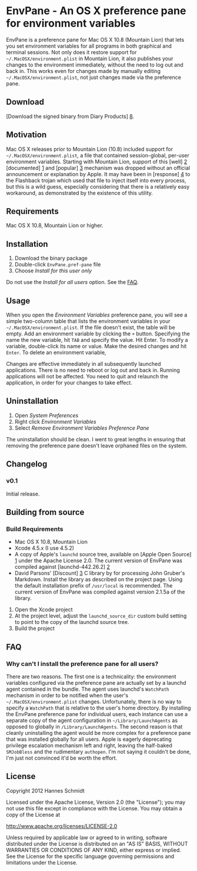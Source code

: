 EnvPane - An OS X preference pane for environment variables
===========================================================

EnvPane is a preference pane for Mac OS X 10.8 (Mountain Lion) that lets you set environment variables for all programs in both graphical and terminal sessions.  Not only does it restore support for `~/.MacOSX/environment.plist` in Mountain Lion, it also publishes your changes to the environment immediately, without the need to log out and back in.  This works even for changes made by manually editing `~/.MacOSX/environment.plist`, not just changes made via the preference pane.

Download
--------

[Download the signed binary from Diary Products] [8].

[8]: http://diaryproducts.net/files/EnvPane.dmg

Motivation
----------

Mac OS X releases prior to Mountain Lion (10.8) included support for `~/.MacOSX/environment.plist`, a file that contained session-global, per-user environment variables. Starting with Mountain Lion, support of this [well] [2] [documented] [1] and [popular] [3] mechanism was dropped without an official announcement or explanation by Apple. It may have been in [response] [4] to the Flashback trojan which used that file to inject itself into every process, but this is a wild guess, especially considering that there is a relatively easy workaround, as demonstrated by the existence of this utility.

[1]: http://developer.apple.com/library/mac/#/legacy/mac/library/qa/qa1067/_index.html
[2]: https://developer.apple.com/library/mac/#documentation/MacOSX/Conceptual/BPRuntimeConfig/Articles/EnvironmentVars.html
[3]: https://www.google.com/search?q="environment.plist"
[4]: http://support.apple.com/kb/TS4267?viewlocale=en_US

Requirements
------------

Mac OS X 10.8, Mountain Lion or higher.

Installation
------------

1. Download the binary package
2. Double-click `EnvPane.pref-pane` file
3. Choose _Install for this user only_

Do not use the _Install for all users_ option. See the [FAQ](#install_for_all_users).

Usage
-----

When you open the _Environment Variables_ preference pane, you will see a simple two-column table that lists the environment variables in your `~/.MacOSX/environment.plist`. If the file doesn't exist, the table will be empty. Add an environment variable by clicking the `+` button. Specifying the name the new variable, hit `TAB`  and specify the value. Hit Enter. To modify a variable, double-click its name or value. Make the desired changes and hit `Enter`. To delete an environment variable, 

Changes are effective immediately in all subsequently launched applications. There is no need to reboot or log out and back in. Running applications will not be affected. You need to quit and relaunch the application, in order for your changes to take effect.


Uninstallation
--------------

1. Open _System Preferences_ 
2. Right click _Environment Variables_
3. Select _Remove Environment Variables Preference Pane_

The uninstallation should be clean. I went to great lengths in ensuring that removing the preference pane doesn't leave orphaned files on the system.

Changelog
---------

### v0.1

Initial release.


Building from source
--------------------

### Build Requirements ###

* Mac OS X 10.8, Mountain Lion
* Xcode 4.5.x (I use 4.5.2)
* A copy of Apple's `launchd` source tree, available on [Apple Open Source] [1] under the Apache License 2.0. The current version of EnvPane was compiled against [launchd-442.26.2] [2]
* David Parsons' [Discount] [3] C library by for processing John Gruber's Markdown. Install the library as described on the project page. Using the default installation prefix of `/usr/local` is recommended. The current version of EnvPane was compiled against version 2.1.5a of the library.

[5]: http://www.opensource.apple.com/source/launchd/
[6]: http://www.opensource.apple.com/source/launchd/launchd-442.26.2/
[7]: http://www.pell.portland.or.us/~orc/Code/discount/

1. Open the Xcode project
2. At the project level, adjust the `launchd_source_dir` custom build setting to point to the copy of the launchd source tree.
3. Build the project

FAQ
---
<a id="install_for_all_users"></a>
### Why can't I install the preference pane for all users?
There are two reasons. The first one is a technicality: the environment variables configured via the preference pane are actually set by a launchd agent contained in the bundle. The agent uses launchd's `WatchPath` mechanism in order to be notified when the user's `~/.MacOSX/environment.plist` changes. Unfortunately, there is no way to specify a `WatchPath` that is relative to the user's home directory. By installing the EnvPane preference pane for individual users, each instance can use a separate copy of the agent configuration in `~/Library/LaunchAgents` as opposed to globally in `/Library/LaunchAgents`.
The second reason is that cleanly uninstalling the agent would be more complex for a preference pane that was installed globally for all users. Apple is eagerly deprecating privilege escalation mechanism left and right, leaving the half-baked `SMJobBless` and the rudimentary `authopen`. I'm not saying it couldn't be done, I'm just not convinced it'd be worth the effort.


License
-------

Copyright 2012 Hannes Schmidt

Licensed under the Apache License, Version 2.0 (the "License"); 
you may not use this file except in compliance with the License. 
You may obtain a copy of the License at 

http://www.apache.org/licenses/LICENSE-2.0

Unless required by applicable law or agreed to in writing, software 
distributed under the License is distributed on an "AS IS" BASIS, 
WITHOUT WARRANTIES OR CONDITIONS OF ANY KIND, either express or implied.  
See the License for the specific language governing permissions and
limitations under the License.